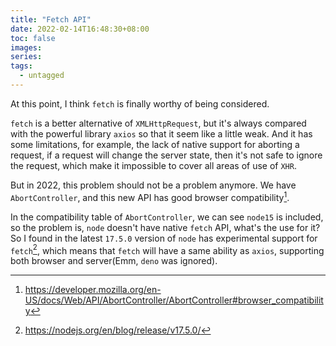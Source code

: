 ```yaml
---
title: "Fetch API"
date: 2022-02-14T16:48:30+08:00
toc: false
images:
series:
tags:
  - untagged
---
```


At this point, I think `fetch` is finally worthy of being considered.

`fetch` is a better alternative of `XMLHttpRequest`, but it's always compared with the powerful library `axios` so that it seem like a little weak. And it has some limitations, for example, the lack of native support for aborting a request, if a request will change the server state, then it's not safe to ignore the request, which make it impossible to cover all areas of use of `XHR`.

But in 2022, this problem should not be a problem anymore. We have `AbortController`, and this new API has good browser compatibility[^1].

In the compatibility table of `AbortController`, we can see `node15` is included, so the problem is, `node` doesn't have native `fetch` API, what's the use for it? So I found in the latest `17.5.0` version of `node` has experimental support for `fetch`[^2], which means that `fetch` will have a same ability as `axios`, supporting both browser and server(Emm, `deno` was ignored).

[^1]: https://developer.mozilla.org/en-US/docs/Web/API/AbortController/AbortController#browser_compatibility
[^2]: https://nodejs.org/en/blog/release/v17.5.0/
